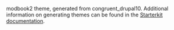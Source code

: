 modbook2 theme, generated from congruent_drupal10. Additional information on generating themes can be found in the [Starterkit documentation](https://www.drupal.org/docs/core-modules-and-themes/core-themes/starterkit-theme).
